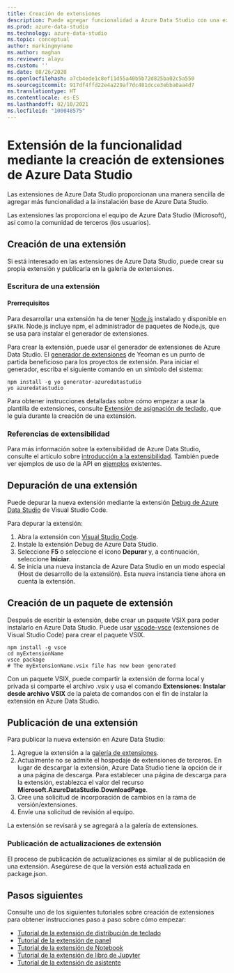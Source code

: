 ```yaml
---
title: Creación de extensiones
description: Puede agregar funcionalidad a Azure Data Studio con una extensión. Aprenda a crear una extensión y a publicarla en la galería de extensiones.
ms.prod: azure-data-studio
ms.technology: azure-data-studio
ms.topic: conceptual
author: markingmyname
ms.author: maghan
ms.reviewer: alayu
ms.custom: ''
ms.date: 08/26/2020
ms.openlocfilehash: a7cb4ede1c8ef11d55a40b5b72d825ba02c5a550
ms.sourcegitcommit: 917df4ffd22e4a229af7dc481dcce3ebba0aa4d7
ms.translationtype: HT
ms.contentlocale: es-ES
ms.lasthandoff: 02/10/2021
ms.locfileid: "100048575"
---
```

# <a name="extend-functionality-by-creating-azure-data-studio-extensions"></a>Extensión de la funcionalidad mediante la creación de extensiones de Azure Data Studio

Las extensiones de Azure Data Studio proporcionan una manera sencilla de agregar más funcionalidad a la instalación base de Azure Data Studio.

Las extensiones las proporciona el equipo de Azure Data Studio (Microsoft), así como la comunidad de terceros (los usuarios).

## <a name="author-an-extension"></a>Creación de una extensión

Si está interesado en las extensiones de Azure Data Studio, puede crear su propia extensión y publicarla en la galería de extensiones.

### <a name="write-an-extension"></a>Escritura de una extensión

#### <a name="prerequisites"></a>Prerrequisitos

Para desarrollar una extensión ha de tener [Node.js](https://nodejs.org/) instalado y disponible en `$PATH`. Node.js incluye npm, el administrador de paquetes de Node.js, que se usa para instalar el generador de extensiones.

Para crear la extensión, puede usar el generador de extensiones de Azure Data Studio. El [generador de extensiones](https://www.npmjs.com/package/generator-azuredatastudio) de Yeoman es un punto de partida beneficioso para los proyectos de extensión. Para iniciar el generador, escriba el siguiente comando en un símbolo del sistema:

```console
npm install -g yo generator-azuredatastudio
yo azuredatastudio
```

Para obtener instrucciones detalladas sobre cómo empezar a usar la plantilla de extensiones, consulte [Extensión de asignación de teclado](keymap-extension.md), que le guía durante la creación de una extensión.

### <a name="extensibility-references"></a>Referencias de extensibilidad

Para más información sobre la extensibilidad de Azure Data Studio, consulte el artículo sobre [introducción a la extensibilidad](../extensibility.md). También puede ver ejemplos de uso de la API en [ejemplos](https://github.com/Microsoft/azuredatastudio/tree/main/samples) existentes.

## <a name="debug-an-extension"></a>Depuración de una extensión

Puede depurar la nueva extensión mediante la extensión [Debug de Azure Data Studio](https://github.com/kevcunnane/sqlops-debug) de Visual Studio Code.

Para depurar la extensión:

1. Abra la extensión con [Visual Studio Code](https://code.visualstudio.com/).
2. Instale la extensión Debug de Azure Data Studio.
3. Seleccione **F5** o seleccione el icono **Depurar** y, a continuación, seleccione **Iniciar**.
4. Se inicia una nueva instancia de Azure Data Studio en un modo especial (Host de desarrollo de la extensión). Esta nueva instancia tiene ahora en cuenta la extensión.

## <a name="create-an-extension-package"></a>Creación de un paquete de extensión

Después de escribir la extensión, debe crear un paquete VSIX para poder instalarlo en Azure Data Studio. Puede usar [vscode-vsce](https://github.com/Microsoft/vscode-vsce) (extensiones de Visual Studio Code) para crear el paquete VSIX.

```console
npm install -g vsce
cd myExtensionName
vsce package
# The myExtensionName.vsix file has now been generated
```

Con un paquete VSIX, puede compartir la extensión de forma local y privada si comparte el archivo .vsix y usa el comando **Extensiones: Instalar desde archivo VSIX** de la paleta de comandos con el fin de instalar la extensión en Azure Data Studio.

## <a name="publish-an-extension"></a>Publicación de una extensión

Para publicar la nueva extensión en Azure Data Studio:

1. Agregue la extensión a la [galería de extensiones](https://github.com/Microsoft/azuredatastudio/blob/release/extensions/extensionsGallery.json).
2. Actualmente no se admite el hospedaje de extensiones de terceros. En lugar de descargar la extensión, Azure Data Studio tiene la opción de ir a una página de descarga. Para establecer una página de descarga para la extensión, establezca el valor del recurso **Microsoft.AzureDataStudio.DownloadPage**.
3. Cree una solicitud de incorporación de cambios en la rama de versión/extensiones.
4. Envíe una solicitud de revisión al equipo.

La extensión se revisará y se agregará a la galería de extensiones.

### <a name="publish-extension-updates"></a>Publicación de actualizaciones de extensión

El proceso de publicación de actualizaciones es similar al de publicación de una extensión. Asegúrese de que la versión está actualizada en package.json.

## <a name="next-steps"></a>Pasos siguientes

Consulte uno de los siguientes tutoriales sobre creación de extensiones para obtener instrucciones paso a paso sobre cómo empezar:

- [Tutorial de la extensión de distribución de teclado](keymap-extension.md)
- [Tutorial de la extensión de panel](dashboard-extension.md)
- [Tutorial de la extensión de Notebook](notebook-extension.md)
- [Tutorial de la extensión de libro de Jupyter](jupyter-book-extension.md)
- [Tutorial de la extensión de asistente](wizard-extension.md)
